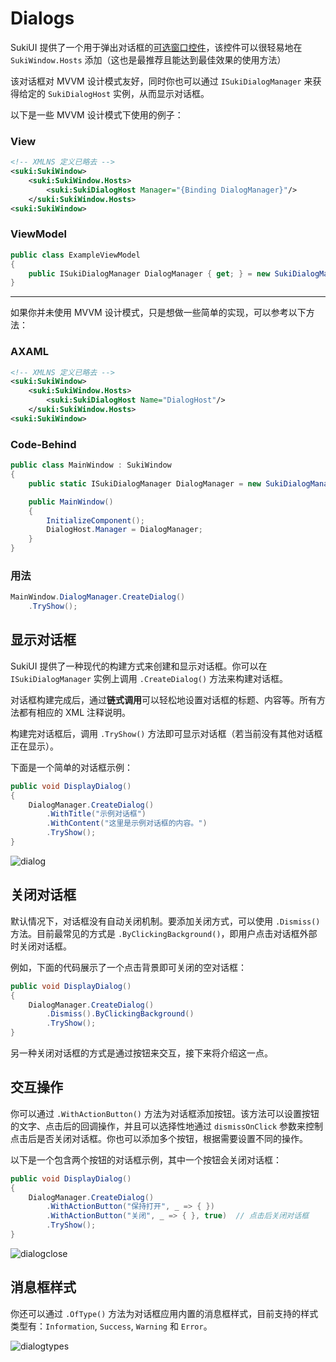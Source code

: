 # Dialogs

SukiUI 提供了一个用于弹出对话框的[可选窗口控件](./hosts)，该控件可以很轻易地在 `SukiWindow.Hosts` 添加（这也是最推荐且能达到最佳效果的使用方法）

该对话框对 MVVM 设计模式友好，同时你也可以通过 `ISukiDialogManager` 来获得给定的 `SukiDialogHost` 实例，从而显示对话框。

以下是一些 MVVM 设计模式下使用的例子：

### View

```xml
<!-- XMLNS 定义已略去 -->
<suki:SukiWindow>
	<suki:SukiWindow.Hosts>
		<suki:SukiDialogHost Manager="{Binding DialogManager}"/>
	</suki:SukiWindow.Hosts>
<suki:SukiWindow>
```

### ViewModel

```cs
public class ExampleViewModel
{
	public ISukiDialogManager DialogManager { get; } = new SukiDialogManager();
}
```
---

如果你并未使用 MVVM 设计模式，只是想做一些简单的实现，可以参考以下方法：

### AXAML

```xml
<!-- XMLNS 定义已略去 -->
<suki:SukiWindow>
	<suki:SukiWindow.Hosts>
		<suki:SukiDialogHost Name="DialogHost"/>
	</suki:SukiWindow.Hosts>
<suki:SukiWindow>
```

### Code-Behind

```cs
public class MainWindow : SukiWindow
{
	public static ISukiDialogManager DialogManager = new SukiDialogManager();

	public MainWindow()
	{
		InitializeComponent();
		DialogHost.Manager = DialogManager;
	}
}
```

### 用法

```cs
MainWindow.DialogManager.CreateDialog()
	.TryShow();
```

## 显示对话框

SukiUI 提供了一种现代的构建方式来创建和显示对话框。你可以在 `ISukiDialogManager` 实例上调用 `.CreateDialog()` 方法来构建对话框。

对话框构建完成后，通过**链式调用**可以轻松地设置对话框的标题、内容等。所有方法都有相应的 XML 注释说明。

构建完对话框后，调用 `.TryShow()` 方法即可显示对话框（若当前没有其他对话框正在显示）。

下面是一个简单的对话框示例：

```cs
public void DisplayDialog()
{
	DialogManager.CreateDialog()
		.WithTitle("示例对话框")
		.WithContent("这里是示例对话框的内容。")
		.TryShow();
}
```

![dialog](https://github.com/user-attachments/assets/efd34873-b4c1-45bf-a14b-d7a7b11a77c1)

## 关闭对话框

默认情况下，对话框没有自动关闭机制。要添加关闭方式，可以使用 `.Dismiss()` 方法。目前最常见的方式是 `.ByClickingBackground()`，即用户点击对话框外部时关闭对话框。

例如，下面的代码展示了一个点击背景即可关闭的空对话框：

```cs
public void DisplayDialog()
{
	DialogManager.CreateDialog()
		.Dismiss().ByClickingBackground()
		.TryShow();
}
```

另一种关闭对话框的方式是通过按钮来交互，接下来将介绍这一点。

## 交互操作

你可以通过 `.WithActionButton()` 方法为对话框添加按钮。该方法可以设置按钮的文字、点击后的回调操作，并且可以选择性地通过 `dismissOnClick` 参数来控制点击后是否关闭对话框。你也可以添加多个按钮，根据需要设置不同的操作。

以下是一个包含两个按钮的对话框示例，其中一个按钮会关闭对话框：

```cs
public void DisplayDialog()
{
	DialogManager.CreateDialog()
		.WithActionButton("保持打开", _ => { })
		.WithActionButton("关闭", _ => { }, true)  // 点击后关闭对话框
		.TryShow();
}
```

![dialogclose](https://github.com/user-attachments/assets/3d07344f-c302-400a-b2cf-88865e7713ba)

## 消息框样式

你还可以通过 `.OfType()` 方法为对话框应用内置的消息框样式，目前支持的样式类型有：`Information`, `Success`, `Warning` 和 `Error`。

![dialogtypes](https://github.com/user-attachments/assets/1c596315-5e9a-4f4c-b577-e27d0d6b0a1d)